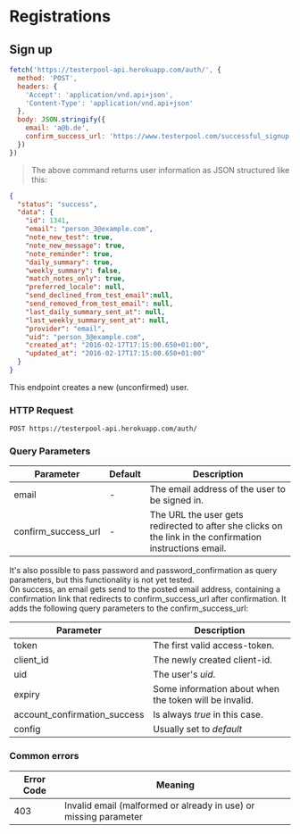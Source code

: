 # Registrations

## Sign up

```javascript
fetch('https://testerpool-api.herokuapp.com/auth/', {
  method: 'POST',
  headers: {
    'Accept': 'application/vnd.api+json',
    'Content-Type': 'application/vnd.api+json'
  },
  body: JSON.stringify({
    email: 'a@b.de',
    confirm_success_url: 'https://www.testerpool.com/successful_signup'
  })
})
```

> The above command returns user information as JSON structured like this:

```json
{
  "status": "success",
  "data": {
    "id": 1341,
    "email": "person_3@example.com",
    "note_new_test": true,
    "note_new_message": true,
    "note_reminder": true,
    "daily_summary": true,
    "weekly_summary": false,
    "match_notes_only": true,
    "preferred_locale": null,
    "send_declined_from_test_email":null,
    "send_removed_from_test_email": null,
    "last_daily_summary_sent_at": null,
    "last_weekly_summary_sent_at": null,
    "provider": "email",
    "uid": "person_3@example.com",
    "created_at": "2016-02-17T17:15:00.650+01:00",
    "updated_at": "2016-02-17T17:15:00.650+01:00"
  }
}
```

This endpoint creates a new (unconfirmed) user.


### HTTP Request

`POST https://testerpool-api.herokuapp.com/auth/`

### Query Parameters

Parameter | Default | Description
--------- | ------- | -----------
email | - | The email address of the user to be signed in.
confirm_success_url | - | The URL the user gets redirected to after she clicks on the link in the confirmation instructions email.

<aside class="notice">
It's also possible to pass password and password_confirmation as query parameters, but this functionality is not yet tested.
</aside>

<aside class="success">
On success, an email gets send to the posted email address, containing a confirmation link that redirects to confirm_success_url after confirmation. It adds the following query parameters to the confirm_success_url:
</aside>

Parameter | Description
--------- | -----------
token | The first valid access-token.
client_id | The newly created client-id.
uid | The user's *uid*.
expiry | Some information about when the token will be invalid.
account_confirmation_success | Is always *true* in this case.
config | Usually set to *default*


### Common errors

Error Code | Meaning
---------- | -------
403 | Invalid email (malformed or already in use) or missing parameter
